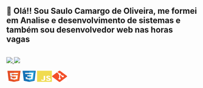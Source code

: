 ##
<h2>
  👋 Olá!! Sou Saulo Camargo de Oliveira, me formei em Analise e desenvolvimento de sistemas e também sou desenvolvedor web nas horas vagas
</h2><br>

<div>
  <a href="https://github.com/Camargofox">
  <img height="180em" src="https://github-readme-stats-eight-theta.vercel.app/api?username=Camargofox&show_icons=true&theme=radical&include_all_commits=true&count_private=true"/>
  <img height="180em" src="https://github-readme-stats-eight-theta.vercel.app/api/top-langs/?username=Camargofox&layout=compact&langs_count=8&theme=dracula"/>
<div><br>

<div style="display: flex">
  <img align="center" alt="Rafa-HTML" height="30" width="40" src="https://raw.githubusercontent.com/devicons/devicon/master/icons/html5/html5-original.svg">
  <img align="center" alt="Rafa-CSS" height="30" width="40" src="https://raw.githubusercontent.com/devicons/devicon/master/icons/css3/css3-original.svg">
  <img align="center" alt="Arthur-Js" height="30" width="40" src="https://raw.githubusercontent.com/devicons/devicon/master/icons/javascript/javascript-plain.svg">
  <img align="center" alt="Arthur-Git" height="30" width="40" src="https://raw.githubusercontent.com/devicons/devicon/master/icons/git/git-original.svg">
</div>

